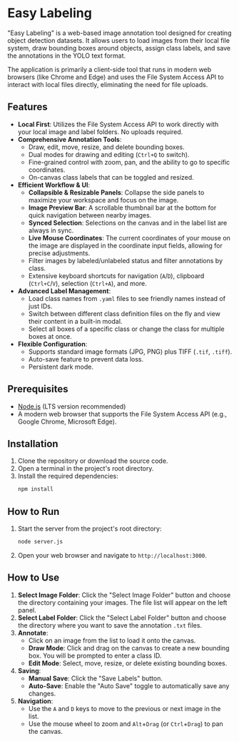 # Easy Labeling

"Easy Labeling" is a web-based image annotation tool designed for creating object detection datasets. It allows users to load images from their local file system, draw bounding boxes around objects, assign class labels, and save the annotations in the YOLO text format.

The application is primarily a client-side tool that runs in modern web browsers (like Chrome and Edge) and uses the File System Access API to interact with local files directly, eliminating the need for file uploads.

## Features

-   **Local First**: Utilizes the File System Access API to work directly with your local image and label folders. No uploads required.
-   **Comprehensive Annotation Tools**:
    -   Draw, edit, move, resize, and delete bounding boxes.
    -   Dual modes for drawing and editing (`Ctrl+Q` to switch).
    -   Fine-grained control with zoom, pan, and the ability to go to specific coordinates.
    -   On-canvas class labels that can be toggled and resized.
-   **Efficient Workflow & UI**:
    -   **Collapsible & Resizable Panels**: Collapse the side panels to maximize your workspace and focus on the image.
    -   **Image Preview Bar**: A scrollable thumbnail bar at the bottom for quick navigation between nearby images.
    -   **Synced Selection**: Selections on the canvas and in the label list are always in sync.
    -   **Live Mouse Coordinates**: The current coordinates of your mouse on the image are displayed in the coordinate input fields, allowing for precise adjustments.
    -   Filter images by labeled/unlabeled status and filter annotations by class.
    -   Extensive keyboard shortcuts for navigation (`A`/`D`), clipboard (`Ctrl+C`/`V`), selection (`Ctrl+A`), and more.
-   **Advanced Label Management**:
    -   Load class names from `.yaml` files to see friendly names instead of just IDs.
    -   Switch between different class definition files on the fly and view their content in a built-in modal.
    -   Select all boxes of a specific class or change the class for multiple boxes at once.
-   **Flexible Configuration**:
    -   Supports standard image formats (JPG, PNG) plus TIFF (`.tif`, `.tiff`).
    -   Auto-save feature to prevent data loss.
    *   Persistent dark mode.

## Prerequisites

-   [Node.js](https://nodejs.org/) (LTS version recommended)
-   A modern web browser that supports the File System Access API (e.g., Google Chrome, Microsoft Edge).

## Installation

1.  Clone the repository or download the source code.
2.  Open a terminal in the project's root directory.
3.  Install the required dependencies:
    ```bash
    npm install
    ```

## How to Run

1.  Start the server from the project's root directory:
    ```bash
    node server.js
    ```
2.  Open your web browser and navigate to `http://localhost:3000`.

## How to Use

1.  **Select Image Folder**: Click the "Select Image Folder" button and choose the directory containing your images. The file list will appear on the left panel.
2.  **Select Label Folder**: Click the "Select Label Folder" button and choose the directory where you want to save the annotation `.txt` files.
3.  **Annotate**:
    -   Click on an image from the list to load it onto the canvas.
    -   **Draw Mode**: Click and drag on the canvas to create a new bounding box. You will be prompted to enter a class ID.
    -   **Edit Mode**: Select, move, resize, or delete existing bounding boxes.
4.  **Saving**:
    -   **Manual Save**: Click the "Save Labels" button.
    -   **Auto-Save**: Enable the "Auto Save" toggle to automatically save any changes.
5.  **Navigation**:
    -   Use the `A` and `D` keys to move to the previous or next image in the list.
    -   Use the mouse wheel to zoom and `Alt`+`Drag` (or `Ctrl`+`Drag`) to pan the canvas.
